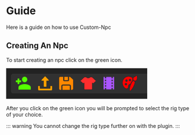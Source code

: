# Guide

Here is a guide on how to use Custom-Npc

## Creating An Npc

To start creating an npc click on the green icon.

![image](/assets/tutorialAssets/TopBarImage.png)

After you click on the green icon you will be prompted to select the rig type of your choice.

::: warning
You cannot change the rig type further on with the plugin.
:::
